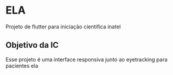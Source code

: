 # ELA

Projeto de flutter para iniciação cientifica inatel

## Objetivo da IC

Esse projeto é uma interface responsiva junto ao eyetracking para pacientes ela
